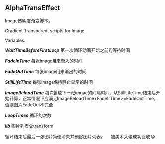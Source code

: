 AlphaTransEffect
--------------

Image透明度渐变脚本。

Gradient Transparent scripts for Image.  
  
  
Variables:


***WaitTimeBeforeFirstLoop***  第一次循环动画开始之前的等待时间

***FadeInTime***   每张image用来渐入的时间

***FadeOutTime***   每张image用来渐出的时间

***StillLifeTime***   每张image保持静止显示的时间

***ImageReloadTime***   每次播放下一张imgae的间隔时间，从StillLifeTime结束后开始计算，正常情况下应满足ImageReloadTime+FadeInTime>=FadeOutTime，否则图片FadeOut不完全

***LoopTimes***   循环的次数

***lib***   图片列表父transform

循环结束后最后一张图片简便消失并删除图片列表。
    
被美术大佬成功验收:joy:

